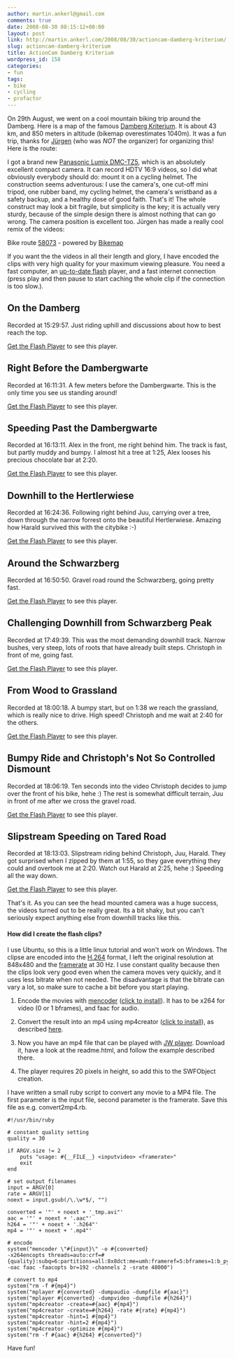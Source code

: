 ```yaml
---
author: martin.ankerl@gmail.com
comments: true
date: 2008-08-30 08:15:12+00:00
layout: post
link: http://martin.ankerl.com/2008/08/30/actioncam-damberg-kriterium/
slug: actioncam-damberg-kriterium
title: ActionCam Damberg Kriterium
wordpress_id: 158
categories:
- fun
tags:
- bike
- cycling
- profactor
---
```


On 29th August, we went on a cool mountain biking trip around the Damberg. Here is a map of the famous  [Damberg Kriterium](http://www.bikemap.net/route/58073). It is about 43 km, and 850 meters in altitude (bikemap overestimates 1040m). It was a fun trip, thanks for [Jürgen](http://www.youtube.com/user/iron717) (who was _NOT_ the organizer) for organizing this! Here is the route:

I got a brand new [Panasonic Lumix DMC-TZ5](http://www.dpreview.com/reviews/panasonictz5/), which is an absolutely excellent compact camera. It can record HDTV 16:9 videos, so I did what obviously everybody should do: mount it on a cycling helmet. The construction seems adventurous: I use the camera's, one cut-off mini tripod, one rubber band, my cycling helmet,  the camera's wristband as a safety backup, and a healthy dose of good faith. That's it! The whole construct may look a bit fragile, but simplicity is the key; it is actually very sturdy, because of the simple design there is almost nothing that can go wrong. The camera position is excellent too. Jürgen has made a really cool remix of the videos:




  
Bike route [58073](http://www.bikemap.net/route/58073) - powered by [Bikemap](http://www.bikemap.net)




If you want the the videos in all their length and glory, I have encoded the clips with very high quality for your maximum viewing pleasure. You need a fast computer, an [up-to-date flash](http://www.adobe.com/products/flashplayer/) player, and a fast internet connection (press play and then pause to start caching the whole clip if the connection is too slow.).

<!-- more -->



## On the Damberg


Recorded at 15:29:57. Just riding uphill and discussions about how to best reach the top.



[Get the Flash Player](http://www.macromedia.com/go/getflashplayer) to see this player.


	
	





## Right Before the Dambergwarte


Recorded at 16:11:31. A few meters before the Dambergwarte. This is the only time you see us standing around!



[Get the Flash Player](http://www.macromedia.com/go/getflashplayer) to see this player.








## Speeding Past the Dambergwarte


Recorded at 16:13:11. Alex in the front, me right behind him. The track is fast, but partly muddy and bumpy. I almost hit a tree at 1:25, Alex looses his precious chocolate bar at 2:20.



[Get the Flash Player](http://www.macromedia.com/go/getflashplayer) to see this player.








## Downhill to the Hertlerwiese


Recorded at 16:24:36. Following right behind Juu, carrying over a tree, down through the narrow forrest onto the beautiful Hertlerwiese. Amazing how Harald survived this with the citybike :-)




[Get the Flash Player](http://www.macromedia.com/go/getflashplayer) to see this player.








## Around the Schwarzberg


Recorded at 16:50:50. Gravel road round the Schwarzberg, going pretty fast.



[Get the Flash Player](http://www.macromedia.com/go/getflashplayer) to see this player.








## Challenging Downhill from Schwarzberg Peak


Recorded at 17:49:39. This was the most demanding downhill track. Narrow bushes, very steep, lots of roots that have already built steps. Christoph in front of me, going fast.



[Get the Flash Player](http://www.macromedia.com/go/getflashplayer) to see this player.









## From Wood to Grassland


Recorded at 18:00:18. A bumpy start, but on 1:38 we reach the grassland, which is really nice to drive. High speed! Christoph and me wait at 2:40 for the others.



[Get the Flash Player](http://www.macromedia.com/go/getflashplayer) to see this player.








## Bumpy Ride and Christoph's Not So Controlled Dismount


Recorded at 18:06:19. Ten seconds into the video Christoph decides to jump over the front of his bike, hehe :) The rest is somewhat difficult terrain, Juu in front of me after we cross the gravel road.



[Get the Flash Player](http://www.macromedia.com/go/getflashplayer) to see this player.









## Slipstream Speeding on Tared Road


Recorded at 18:13:03. Slipstream riding behind Christoph, Juu, Harald. They got surprised when I zipped by them at 1:55, so they gave everything they could and overtook me at 2:20. Watch out Harald at 2:25, hehe :) Speeding all the way down.



[Get the Flash Player](http://www.macromedia.com/go/getflashplayer) to see this player.






That's it. As you can see the head mounted camera was a huge success, the videos turned out to be really great. Its a bit shaky, but you can't seriously expect anything else from downhill tracks like this.



#### How did I create the flash clips?


I use Ubuntu, so this is a little linux tutorial and won't work on Windows.  The clipse are encoded into the [H.264](http://en.wikipedia.org/wiki/H.264) format, I left the original resolution at 848x480 and the [framerate](http://en.wikipedia.org/wiki/Frame_rate) at 30 Hz. I use constant quality because then the clips look very good even when the camera moves very quickly, and it uses less bitrate when not needed. The disadvantage is that the bitrate can vary a lot, so make sure to cache a bit before you start playing.




  1. Encode the movies with [mencoder](http://www.mplayerhq.hu/design7/news.html) ([click to install](apt:mencoder)). It has to be x264 for video (0 or 1 bframes), and faac for audio.

  2. Convert the result into an mp4 using mp4creator ([click to install](apt:mpeg4ip-server)), as described [here](http://www.mplayerhq.hu/DOCS/HTML/en/menc-feat-quicktime-7.html).

  3. Now you have an mp4 file that can be played with [JW player](http://www.jeroenwijering.com/). Download it, have a look at the readme.html, and follow the example described there.

  4. The player requires 20 pixels in height, so add this to the SWFObject creation.


I have written a small ruby script to convert any movie to a MP4 file. The first parameter is the input file, second parameter is the framerate. Save this file as e.g. convert2mp4.rb.


    
    #!/usr/bin/ruby
    
    # constant quality setting
    quality = 30
    
    if ARGV.size != 2
    	puts "usage: #{__FILE__} <inputvideo> <framerate>"
    	exit
    end
    
    # set output filenames
    input = ARGV[0]
    rate = ARGV[1]
    noext = input.gsub(/\.\w*$/, "")
    
    converted = '"' + noext + '_tmp.avi"'
    aac = '"' + noext + '.aac"'
    h264 = '"' + noext + '.h264"'
    mp4 = '"' + noext + '.mp4"'
    
    # encode
    system("mencoder \"#{input}\" -o #{converted}
    -x264encopts threads=auto:crf=#{quality}:subq=6:partitions=all:8x8dct:me=umh:frameref=5:bframes=1:b_pyramid:weight_b
    -oac faac -faacopts br=192 -channels 2 -srate 48000")
    
    # convert to mp4
    system("rm -f #{mp4}")
    system("mplayer #{converted} -dumpaudio -dumpfile #{aac}")
    system("mplayer #{converted} -dumpvideo -dumpfile #{h264}")
    system("mp4creator -create=#{aac} #{mp4}")
    system("mp4creator -create=#{h264} -rate #{rate} #{mp4}")
    system("mp4creator -hint=1 #{mp4}")
    system("mp4creator -hint=2 #{mp4}")
    system("mp4creator -optimize #{mp4}")
    system("rm -f #{aac} #{h264} #{converted}")



Have fun!
